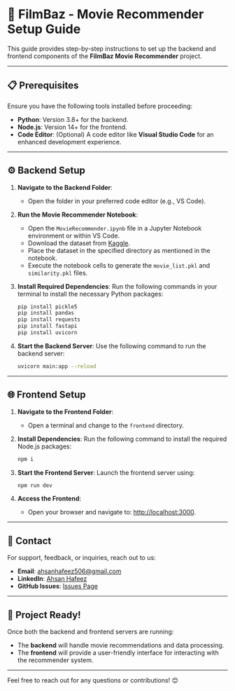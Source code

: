 
# 🎥 FilmBaz - Movie Recommender Setup Guide

This guide provides step-by-step instructions to set up the backend and frontend components of the **FilmBaz Movie Recommender** project.

---

## 📋 Prerequisites

Ensure you have the following tools installed before proceeding:

- **Python**: Version 3.8+ for the backend.
- **Node.js**: Version 14+ for the frontend.
- **Code Editor**: (Optional) A code editor like **Visual Studio Code** for an enhanced development experience.

---

## ⚙️ Backend Setup

1. **Navigate to the Backend Folder**:
   - Open the folder in your preferred code editor (e.g., VS Code).

2. **Run the Movie Recommender Notebook**:
   - Open the `MovieRecommender.ipynb` file in a Jupyter Notebook environment or within VS Code.
   - Download the dataset from [Kaggle](https://www.kaggle.com/datasets/aayushsoni4/tmdb-6000-movie-dataset-with-ratings).
   - Place the dataset in the specified directory as mentioned in the notebook.
   - Execute the notebook cells to generate the `movie_list.pkl` and `similarity.pkl` files.

3. **Install Required Dependencies**:
   Run the following commands in your terminal to install the necessary Python packages:
   ```bash
   pip install pickle5
   pip install pandas
   pip install requests
   pip install fastapi
   pip install uvicorn
   ```

4. **Start the Backend Server**:
   Use the following command to run the backend server:
   ```bash
   uvicorn main:app --reload
   ```

---

## 🌐 Frontend Setup

1. **Navigate to the Frontend Folder**:
   - Open a terminal and change to the `frontend` directory.

2. **Install Dependencies**:
   Run the following command to install the required Node.js packages:
   ```bash
   npm i
   ```

3. **Start the Frontend Server**:
   Launch the frontend server using:
   ```bash
   npm run dev
   ```

4. **Access the Frontend**:
   - Open your browser and navigate to: [http://localhost:3000](http://localhost:3000).

---

## 📧 Contact

For support, feedback, or inquiries, reach out to us:

- **Email**: [ahsanhafeez506@gmail.com](mailto:ahsanhafeez506@gmail.com)
- **Linkedln**: [Ahsan Hafeez](https://www.linkedin.com/in/ahsan-hafeez-116943278/)
- **GitHub Issues**: [Issues Page](https://github.com/Spiatron/Investa/issues)

---

## 🚀 Project Ready!

Once both the backend and frontend servers are running:
- The **backend** will handle movie recommendations and data processing.
- The **frontend** will provide a user-friendly interface for interacting with the recommender system.

---

Feel free to reach out for any questions or contributions! 😊
